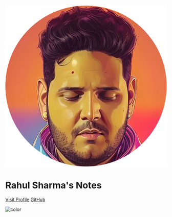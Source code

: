 <!-- _coverpage.md -->

![logo](https://raw.githubusercontent.com/Rahulsharma0810/rahulsharma0810/main/images/display_picture.png)

# Rahul Sharma's Notes

[Visit Profile](https://rvsharma.com)
[GitHub](https://github.com/Rahulsharma0810)

<!-- background color -->

![color](#000000)